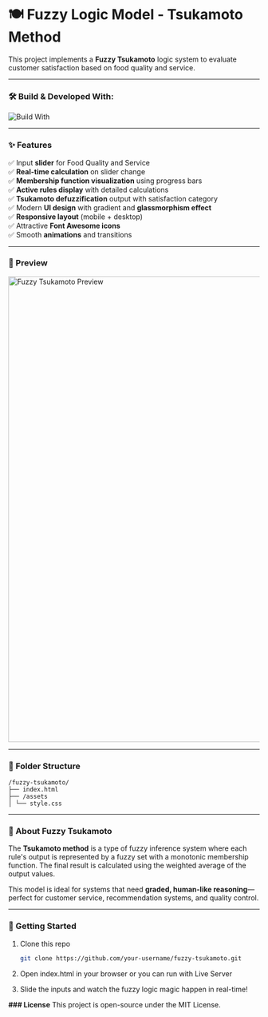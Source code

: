 # 🍽️ Fuzzy Logic Model - Tsukamoto Method

This project implements a **Fuzzy Tsukamoto** logic system to evaluate customer satisfaction based on food quality and service.

---

### 🛠️ Build & Developed With:
![Build With](https://skillicons.dev/icons?i=js,html,css,jquery)

---

### ✨ Features

✅ Input **slider** for Food Quality and Service  
✅ **Real-time calculation** on slider change  
✅ **Membership function visualization** using progress bars  
✅ **Active rules display** with detailed calculations  
✅ **Tsukamoto defuzzification** output with satisfaction category  
✅ Modern **UI design** with gradient and **glassmorphism effect**  
✅ **Responsive layout** (mobile + desktop)  
✅ Attractive **Font Awesome icons**  
✅ Smooth **animations** and transitions  

---

### 📸 Preview

<img width="1324" height="932" alt="Fuzzy Tsukamoto Preview" src="https://github.com/user-attachments/assets/dab629c0-249e-4353-8f91-417482cd7934" />

---

### 📂 Folder Structure

```
/fuzzy-tsukamoto/
├── index.html
├── /assets
│ └── style.css
```

---

### 📌 About Fuzzy Tsukamoto

The **Tsukamoto method** is a type of fuzzy inference system where each rule's output is represented by a fuzzy set with a monotonic membership function. The final result is calculated using the weighted average of the output values.

This model is ideal for systems that need **graded, human-like reasoning**—perfect for customer service, recommendation systems, and quality control.

---

### 🚀 Getting Started

1. Clone this repo  
   ```bash
   git clone https://github.com/your-username/fuzzy-tsukamoto.git
2. Open index.html in your browser or you can run with Live Server 

3. Slide the inputs and watch the fuzzy logic magic happen in real-time!

**### License**
This project is open-source under the MIT License.
